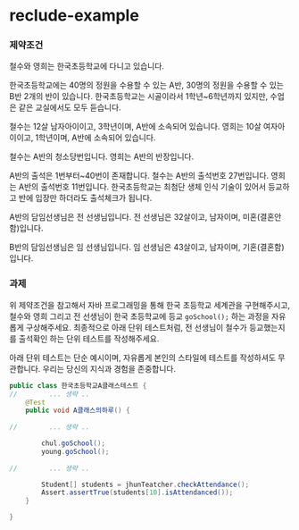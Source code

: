 # reclude-example

### 제약조건

철수와 영희는 한국초등학교에 다니고 있습니다.

한국초등학교에는 40명의 정원을 수용할 수 있는 A반, 30명의 정원을 수용할 수 있는 B반 2개의 반이 있습니다.
한국초등학교는 시골이라서 1학년~6학년까지 있지만, 수업은 같은 교실에서도 모두 듣습니다.

철수는 12살 남자아이이고, 3학년이며, A반에 소속되어 있습니다.
영희는 10살 여자아이이고, 1학년이며, A반에 소속되어 있습니다.

철수는 A반의 청소당번입니다.
영희는 A반의 반장입니다.

A반의 출석은 1번부터~40번이 존재합니다.
철수는 A반의 출석번호 27번입니다.
영희는 A반의 출석번호 11번입니다.
한국초등학교는 최첨단 생체 인식 기술이 있어서 등교하고 반에 입장만 하더라도 출석체크가 됩니다.

A반의 담임선생님은 전 선생님입니다.
전 선생님은 32살이고, 남자이며, 미혼(결혼안함)입니다.

B반의 담임선생님은 임 선생님입니다.
임 선생님은 43살이고, 남자이며, 기혼(결혼함) 입니다.

### 과제

위 제약조건을 참고해서 자바 프로그래밍을 통해 한국 초등학교 세계관을 구현해주시고,
철수와 영희 그리고 전 선생님이 한국 초등학교에 등교 ```goSchool();```  하는 과정을 자유롭게 구상해주세요.
최종적으로 아래 단위 테스트처럼, 전 선생님이 철수가 등교했는지를 출석확인 하는  단위 테스트를 작성해주세요.

아래 단위 테스트는 단순 예시이며, 자유롭게 본인의 스타일에 테스트를 작성하셔도 무관합니다. 우리는 당신의 지식과 경험을 존중합니다.


```java
public class 한국초등학교A클래스테스트 {
//        ... 생략 ..
    @Test
    public void A클래스의하루() {
        
//        ... 생략 ..

        chul.goSchool();
        young.goSchool();
        
//        ... 생략 ..

        Student[] students = jhunTeatcher.checkAttendance();
        Assert.assertTrue(students[10].isAttendanced());
    }

}
```
